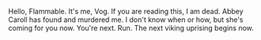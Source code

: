 Hello, Flammable. It's me, Vog. If you are reading this, I am dead. Abbey Caroll has found and murdered me. I don't know when or how, but she's coming for you now. You're next. Run. The next viking uprising begins now.
